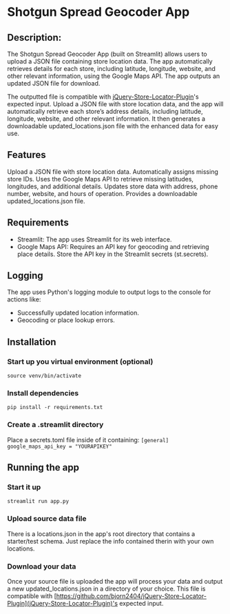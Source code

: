# Shotgun Spread Geocoder App

## Description:
The Shotgun Spread Geocoder App (built on Streamlit) allows users to upload a JSON file containing store location data. The app automatically retrieves details for each store, including latitude, longitude, website, and other relevant information, using the Google Maps API. The app outputs an updated JSON file for download.

The outputted file is compatible with [jQuery-Store-Locator-Plugin](https://github.com/bjorn2404/jQuery-Store-Locator-Plugin)'s expected input. Upload a JSON file with store location data, and the app will automatically retrieve each store’s address details, including latitude, longitude, website, and other relevant information. It then generates a downloadable updated_locations.json file with the enhanced data for easy use.

## Features
Upload a JSON file with store location data.
Automatically assigns missing store IDs.
Uses the Google Maps API to retrieve missing latitudes, longitudes, and additional details.
Updates store data with address, phone number, website, and hours of operation.
Provides a downloadable updated_locations.json file.

## Requirements
- Streamlit: The app uses Streamlit for its web interface.
- Google Maps API: Requires an API key for geocoding and retrieving place details. Store the API key in the Streamlit secrets (st.secrets).

## Logging
The app uses Python's logging module to output logs to the console for actions like:
- Successfully updated location information.
- Geocoding or place lookup errors.

## Installation

### Start up you virtual environment (optional)
`source venv/bin/activate`

### Install dependencies
`pip install -r requirements.txt`

### Create a .streamlit directory
Place a secrets.toml file inside of it containing:
```[general]``` 
```google_maps_api_key = "YOURAPIKEY"```

## Running the app

### Start it up
`streamlit run app.py`

### Upload source data file
There is a locations.json in the app's root directory that contains a starter/test schema. Just replace the info contained therin with your own locations.

### Download your data
Once your source file is uploaded the app will process your data and output a new updated_locations.json in a directory of your choice. This file is compatible with [https://github.com/bjorn2404/jQuery-Store-Locator-Plugin](jQuery-Store-Locator-Plugin)'s expected input.